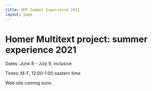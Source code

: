 ```yaml
---
title: HMT Summer Experience 2021
layout: page
---
```



# Homer Multitext project: summer experience 2021

Dates: June 8 - July 9, inclusive

Times: M-F, 12:00-1:00 eastern time

Web site coming soon.

